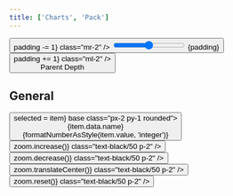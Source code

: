 ```yaml
---
title: ['Charts', 'Pack']
---
```


<script lang="ts">
	import { onMount } from 'svelte';
	import { cubicOut } from 'svelte/easing';
	import { fade } from 'svelte/transition';
	import { hierarchy } from 'd3-hierarchy';
	import { scaleSequential, scaleOrdinal } from 'd3-scale';
	import * as chromatic from 'd3-scale-chromatic';
	import { hsl } from 'd3-color';
	import { rollup } from 'd3-array'

	import { mdiArrowULeftTop, mdiChevronLeft, mdiChevronRight, mdiMagnifyPlusOutline, mdiMagnifyMinusOutline, mdiImageFilterCenterFocus } from '@mdi/js';

	import { Breadcrumb, Button, Field, Switch, Tabs, Tab, Tooltip } from 'svelte-ux';
	import { formatNumberAsStyle } from 'svelte-ux/utils/number';

	import Chart, { Svg } from '$lib/components/Chart.svelte';
	import Bounds from '$lib/components/Bounds.svelte';
	import ChartClipPath from '$lib/components/ChartClipPath.svelte';
	import Group from '$lib/components/Group.svelte';
	import Circle from '$lib/components/Circle.svelte';
	import CircleClipPath from '$lib/components/CircleClipPath.svelte';
	import Text from '$lib/components/Text.svelte';
	import Pack from '$lib/components/Pack.svelte';
	import Zoom from '$lib/components/Zoom.svelte';

	import { findAncestor } from '$lib/utils/hierarchy';

	import Preview from '$lib/docs/Preview.svelte';

	import { complexData } from './data/hierarchy';
	import carsCsv from './data/cars.csv'

	const complexHierarchy = hierarchy(complexData)
		.sum((d) => d.value)
		.sort((a, b) => b.value - a.value);

	let colorBy = 'parent';

	let padding = 3;
	let selected;
	let zoom;

	$: if (zoom && selected) {
		zoom.zoomTo({ x: selected.x, y: selected.y }, { x: selected.r * 2, y: selected.r * 2 })
	}

	const sequentialColor = scaleSequential([4, -1], chromatic.interpolateGnBu)
	// filter out hard to see yellow and green
	const ordinalColor = scaleOrdinal(chromatic.schemeSpectral[9].filter(c => hsl(c).h < 60 || hsl(c).h > 90))
	// const ordinalColor = scaleOrdinal(chromatic.schemeCategory10)

	function getNodeColor(node, colorBy) {
		switch (colorBy) {
			case 'children':
				return node.children ? '#ccc' : '#ddd'
			case 'depth':
				return sequentialColor(node.depth);
			case 'parent':
				const colorParent = findAncestor(node, n => n.depth === 1)
				return colorParent ? hsl(ordinalColor((colorParent).data.name)).brighter(node.depth * .3) : '#ddd'
		}
	}

	onMount(() => {
		// Set root initially.  Wait for Tree to mount so layout is set
		selected = complexHierarchy; // select root initially
	})
</script>

<div class="grid grid-flow-col gap-4 mb-4">
	<div class="grid grid-cols-[2fr,1fr,1fr] gap-2">
		<Field label="Padding" let:id>
			<Button icon={mdiChevronLeft} on:click={() => padding -= 1} class="mr-2" />
			<input type="range" bind:value={padding} min={0} max={50} {id} class="h-6 w-full" /> <span class="ml-4 text-sm text-black/50">{padding}</span>
			<Button icon={mdiChevronRight} on:click={() => padding += 1} class="ml-2" />
		</Field>
		<Field label="Color By">
			<Tabs bind:selected={colorBy} contained class="w-full">
				<div class="tabList w-full border h-8">
					<Tab value="parent">Parent</Tab>
					<Tab value="depth">Depth</Tab>
				</div>
			</Tabs>
		</Field>
	</div>
</div>

## General

<Preview>
	<Breadcrumb items={selected?.ancestors().reverse() ?? []}>
		<Button slot="item" let:item on:click={() => selected = item} base class="px-2 py-1 rounded">
			<div class="text-left">
				<div class="text-sm">{item.data.name}</div>
				<div class="text-xs text-black/50">{formatNumberAsStyle(item.value, 'integer')}</div>
			</div>
		</Button>
	</Breadcrumb>
	<div class="h-[600px] p-4 border rounded relative overflow-hidden">
		<div class="absolute top-0 right-0 z-10">
			<div class="bg-black/5 rounded-full m-1 backdrop-blur">
				<Tooltip title="Zoom in">
					<Button icon={mdiMagnifyPlusOutline} on:click={() => zoom.increase()} class="text-black/50 p-2" />
				</Tooltip>
				<Tooltip title="Zoom out">
					<Button icon={mdiMagnifyMinusOutline} on:click={() => zoom.decrease()} class="text-black/50 p-2" />
				</Tooltip>
				<Tooltip title="Center">
					<Button icon={mdiImageFilterCenterFocus} on:click={() => zoom.translateCenter()} class="text-black/50 p-2" />
				</Tooltip>
				<Tooltip title="Reset">
					<Button icon={mdiArrowULeftTop} on:click={() => zoom.reset()} class="text-black/50 p-2" />
				</Tooltip>
			</div>
		</div>
		<Chart data={complexHierarchy}>
			<Svg>
				<Zoom bind:this={zoom} let:scale tweened={{ duration: 800, easing: cubicOut }}>
						<Pack {padding} let:nodes>
							{#each nodes as node}
								<Group x={node.x} y={node.y} on:click={() => selected = node} class="cursor-pointer hover:contrast-[1.2]">
									{@const nodeColor = getNodeColor(node, colorBy)}
									<Circle
										r={node.r}
										stroke={hsl(nodeColor).darker(colorBy === 'children' ? 0.5 : 1)}
										fill={nodeColor}
										rx={5}
									/>
								</Group>
							{/each}
							<!-- Show text on top of all circles -->
							{#each selected ? (selected.children ?? [selected]) : [] as node (node.data.name + node.depth)}
								{@const fontSize = 1 / scale.x}
								<g in:fade|local>
									<text
										x={node.x}
										y={node.y}
										dy={fontSize * 8}
										style="font-size: {fontSize}rem; text-anchor: middle; pointer-events: none;"
									>
										{node.data.name}
									</text>
								</g>
							{/each}
						</Pack>
				</Zoom>
			</Svg>
		</Chart>
	</div>
</Preview>
